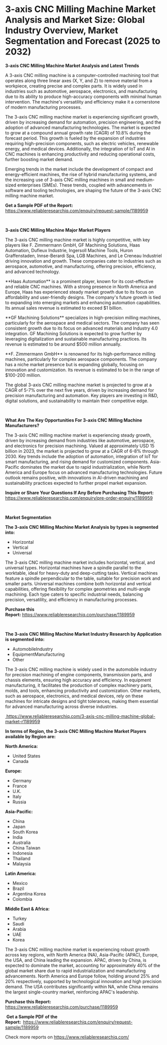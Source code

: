 <p><h1>3-axis CNC Milling Machine Market Analysis and Market Size: Global Industry Overview, Market Segmentation and Forecast (2025 to 2032)</h1></p><p><strong>3-axis CNC Milling Machine Market Analysis and Latest Trends</strong></p>
<p><p>A 3-axis CNC milling machine is a computer-controlled machining tool that operates along three linear axes (X, Y, and Z) to remove material from a workpiece, creating precise and complex parts. It is widely used in industries such as automotive, aerospace, electronics, and manufacturing due to its ability to produce high-accuracy components with minimal human intervention. The machine's versatility and efficiency make it a cornerstone of modern manufacturing processes.</p><p>The 3-axis CNC milling machine market is experiencing significant growth, driven by increasing demand for automation, precision engineering, and the adoption of advanced manufacturing technologies. The market is expected to grow at a compound annual growth rate (CAGR) of 10.8% during the forecast period. This growth is fueled by the expansion of industries requiring high-precision components, such as electric vehicles, renewable energy, and medical devices. Additionally, the integration of IoT and AI in CNC machines is enhancing productivity and reducing operational costs, further boosting market demand.</p><p>Emerging trends in the market include the development of compact and energy-efficient machines, the rise of hybrid manufacturing systems, and the increasing use of 3-axis CNC milling machines in small and medium-sized enterprises (SMEs). These trends, coupled with advancements in software and tooling technologies, are shaping the future of the 3-axis CNC milling machine market.</p></p>
<p><strong>Get a Sample PDF of the Report:&nbsp;</strong> <a href="https://www.reliableresearchiq.com/enquiry/request-sample/1189959?utm_campaign=1170&utm_medium=2&utm_source=Github&utm_content=ia&utm_term=20012025&utm_id=3-axis-cnc-milling-machine">https://www.reliableresearchiq.com/enquiry/request-sample/1189959</a></p>
<p>&nbsp;</p>
<p><strong>3-axis CNC Milling Machine Major Market Players</strong></p>
<p><p>The 3-axis CNC milling machine market is highly competitive, with key players like F. Zimmermann GmbH, GF Machining Solutions, Haas Automation, Dufieux Industrie, Ingersoll Machine Tools, Huron Graffenstaden, Innse-Berardi Spa, LGB Machines, and Le Creneau Industriel driving innovation and growth. These companies cater to industries such as aerospace, automotive, and manufacturing, offering precision, efficiency, and advanced technology.</p><p>**Haas Automation** is a prominent player, known for its cost-effective and reliable CNC machines. With a strong presence in North America and Europe, Haas has experienced steady market growth due to its focus on affordability and user-friendly designs. The company's future growth is tied to expanding into emerging markets and enhancing automation capabilities. Its annual sales revenue is estimated to exceed $1 billion.</p><p>**GF Machining Solutions** specializes in high-precision milling machines, particularly for the aerospace and medical sectors. The company has seen consistent growth due to its focus on advanced materials and Industry 4.0 integration. GF Machining Solutions is expected to grow further by leveraging digitalization and sustainable manufacturing practices. Its revenue is estimated to be around $500 million annually.</p><p>**F. Zimmermann GmbH** is renowned for its high-performance milling machines, particularly for complex aerospace components. The company has a niche market presence but is expanding globally, focusing on innovation and customization. Its revenue is estimated to be in the range of $100-200 million.</p><p>The global 3-axis CNC milling machine market is projected to grow at a CAGR of 5-7% over the next five years, driven by increasing demand for precision manufacturing and automation. Key players are investing in R&D, digital solutions, and sustainability to maintain their competitive edge.</p></p>
<p>&nbsp;</p>
<p><strong>What Are The Key Opportunities For 3-axis CNC Milling Machine Manufacturers?</strong></p>
<p><p>The 3-axis CNC milling machine market is experiencing steady growth, driven by increasing demand from industries like automotive, aerospace, and electronics for precision machining. Valued at approximately USD 15 billion in 2023, the market is projected to grow at a CAGR of 6-8% through 2030. Key trends include the adoption of automation, integration of IoT for smart manufacturing, and rising demand for customized components. Asia-Pacific dominates the market due to rapid industrialization, while North America and Europe focus on advanced manufacturing technologies. Future outlook remains positive, with innovations in AI-driven machining and sustainability practices expected to further propel market expansion.</p></p>
<p><strong>Inquire or Share Your Questions If Any Before Purchasing This Report:</strong> <a href="https://www.reliableresearchiq.com/enquiry/pre-order-enquiry/1189959?utm_campaign=1170&utm_medium=2&utm_source=Github&utm_content=ia&utm_term=20012025&utm_id=3-axis-cnc-milling-machine">https://www.reliableresearchiq.com/enquiry/pre-order-enquiry/1189959</a></p>
<p>&nbsp;</p>
<p><strong>Market Segmentation</strong></p>
<p><strong>The 3-axis CNC Milling Machine Market Analysis by types is segmented into:</strong></p>
<p><ul><li>Horizontal</li><li>Vertical</li><li>Universal</li></ul></p>
<p><p>The 3-axis CNC milling machine market includes horizontal, vertical, and universal types. Horizontal machines have a spindle parallel to the worktable, ideal for heavy-duty and deep-cutting tasks. Vertical machines feature a spindle perpendicular to the table, suitable for precision work and smaller parts. Universal machines combine both horizontal and vertical capabilities, offering flexibility for complex geometries and multi-angle machining. Each type caters to specific industrial needs, balancing precision, versatility, and efficiency in manufacturing processes.</p></p>
<p><strong>Purchase this Report:&nbsp;</strong><a href="https://www.reliableresearchiq.com/purchase/1189959?utm_campaign=1170&utm_medium=2&utm_source=Github&utm_content=ia&utm_term=20012025&utm_id=3-axis-cnc-milling-machine">https://www.reliableresearchiq.com/purchase/1189959</a></p>
<p>&nbsp;</p>
<p><strong>The 3-axis CNC Milling Machine Market Industry Research by Application is segmented into:</strong></p>
<p><ul><li>AutomobileIndustry</li><li>EquipmentManufacturing</li><li>Other</li></ul></p>
<p><p>The 3-axis CNC milling machine is widely used in the automobile industry for precision machining of engine components, transmission parts, and chassis elements, ensuring high accuracy and efficiency. In equipment manufacturing, it facilitates the production of complex machinery parts, molds, and tools, enhancing productivity and customization. Other markets, such as aerospace, electronics, and medical devices, rely on these machines for intricate designs and tight tolerances, making them essential for advanced manufacturing across diverse industries.</p></p>
<p><a href="https://www.reliableresearchiq.com/3-axis-cnc-milling-machine-global-market-r1189959?utm_campaign=1170&utm_medium=2&utm_source=Github&utm_content=ia&utm_term=20012025&utm_id=3-axis-cnc-milling-machine">&nbsp;https://www.reliableresearchiq.com/3-axis-cnc-milling-machine-global-market-r1189959</a></p>
<p><strong>In terms of Region, the 3-axis CNC Milling Machine Market Players available by Region are:</strong></p>
<p>
    <p> <strong> North America: </strong>
        <ul>
            <li>United States</li>
            <li>Canada</li>
        </ul>
        </p> 
    <p> <strong> Europe: </strong>
        <ul>
            <li>Germany</li>
            <li>France</li>
            <li>U.K.</li>
            <li>Italy</li>
            <li>Russia</li>
        </ul>
        </p> 
    <p> <strong> Asia-Pacific: </strong>
        <ul>
            <li>China</li>
            <li>Japan</li>
            <li>South Korea</li>
            <li>India</li>
            <li>Australia</li>
            <li>China Taiwan</li>
            <li>Indonesia</li>
            <li>Thailand</li>
            <li>Malaysia</li>
        </ul>
        </p> 
    <p> <strong> Latin America: </strong>
        <ul>
            <li>Mexico</li>
            <li>Brazil</li>
            <li>Argentina Korea</li>
            <li>Colombia</li>
        </ul>
        </p> 
    <p> <strong> Middle East & Africa: </strong>
        <ul>
            <li>Turkey</li>
            <li>Saudi</li>
            <li>Arabia</li>
            <li>UAE</li>
            <li>Korea</li>
        </ul>
    </p>
    </p>
<p><p>The 3-axis CNC milling machine market is experiencing robust growth across key regions, with North America (NA), Asia-Pacific (APAC), Europe, the USA, and China leading the expansion. APAC, driven by China, is expected to dominate the market, accounting for approximately 40% of the global market share due to rapid industrialization and manufacturing advancements. North America and Europe follow, holding around 25% and 20% respectively, supported by technological innovation and high precision demand. The USA contributes significantly within NA, while China remains the largest single-country market, reinforcing APAC's leadership.</p></p>
<p><strong>Purchase this Report: </strong><a href="https://www.reliableresearchiq.com/purchase/1189959?utm_campaign=1170&utm_medium=2&utm_source=Github&utm_content=ia&utm_term=20012025&utm_id=3-axis-cnc-milling-machine">https://www.reliableresearchiq.com/purchase/1189959</a></p>
<p>&nbsp;<strong>Get a Sample PDF of the Report:&nbsp;&nbsp;</strong><a href="https://www.reliableresearchiq.com/enquiry/request-sample/1189959?utm_campaign=1170&utm_medium=2&utm_source=Github&utm_content=ia&utm_term=20012025&utm_id=3-axis-cnc-milling-machine">https://www.reliableresearchiq.com/enquiry/request-sample/1189959</a></p>
<p><strong></strong></p>
<p>Check more reports on <a href="https://www.reliableresearchiq.com/?utm_campaign=1170&utm_medium=2&utm_source=Github&utm_content=ia&utm_term=20012025&utm_id=3-axis-cnc-milling-machine">https://www.reliableresearchiq.com/</a></p>